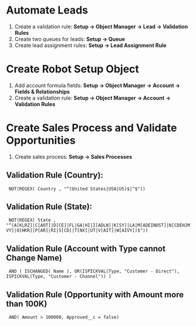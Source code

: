 # Automate Leads
1. Create a validation rule:
  **Setup -> Object Manager -> Lead -> Validation Rules**
1. Create two queues for leads:
  **Setup -> Queue**
1. Create lead assignment rules:
  **Setup -> Lead Assignment Rule**
# Create Robot Setup Object
1. Add account formula fields: 
  **Setup -> Object Manager -> Account -> Fields & Relationships**
1. Create a validation rule:
  **Setup -> Object Manager -> Account -> Validation Rules**
# Create Sales Process and Validate Opportunities
1. Create sales process: 
  **Setup -> Sales Processes**
## Validation Rule (Country):
 ` NOT(REGEX( Country , "^(United States|USA|US)$|^$"))`
## Validation Rule (State):
 ` NOT(REGEX( State , "^(A[KLRZ]|C[AOT]|D[CE]|FL|GA|HI|I[ADLN]|K[SY]|LA|M[ADEINOST]|N[CDEHJMVY]|O[HKR]|P[AR]|RI|S[CD]|T[NX]|UT|V[AIT]|W[AIVY])$"))`
## Validation Rule (Account with Type cannot Change Name)
 ` AND ( ISCHANGED( Name ), OR(ISPICKVAL(Type, "Customer - Direct"), ISPICKVAL(Type, "Customer - Channel")) )`
## Validation Rule (Opportunity with Amount more than 100K)
 ` AND( Amount > 100000, Approved__c = false)`
